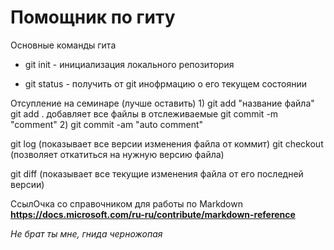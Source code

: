 # Помощник по гиту
Основные команды гита

- git init - инициализация локального репозитория

- git status - получить от git инофрмацию о его текущем состоянии

Отсупление на семинаре (лучше оставить)
1)
git add "название файла"
git add . добавляет все файлы в отслеживаемые
git commit -m "comment"
2)
git commit -am "auto comment"

git log (показывает все версии изменения файла от коммит)
git checkout (позволяет откатиться на нужную версию файла)

git diff (показывает все текущие изменения файла от его последней версии)

СсылОчка со справочником для работы по Markdown **https://docs.microsoft.com/ru-ru/contribute/markdown-reference**

*Не брат ты мне, гнида черножопая* 